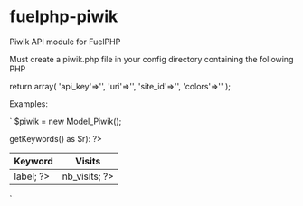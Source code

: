 fuelphp-piwik
=============

Piwik API module for FuelPHP

Must create a piwik.php file in your config directory containing the following PHP

return array(
	'api_key'=>'',
	'uri'=>'',
	'site_id'=>'',
	'colors'=>''
);

Examples:

`
$piwik = new Model_Piwik();
<img src="<?php echo $piwik->getImageSource('browsers','today','month'); ?>" alt="" title="" />


<table class="table">
	<thead>
		<tr><th>Keyword</th><th>Visits</th></tr>
	</thead>
	<tbody>
		<?php foreach($piwik->getKeywords() as $r): ?>
			<tr><td><?php echo $r->label; ?></td><td><?php echo $r->nb_visits; ?></td></tr>
		<?php endforeach; ?>
	</tbody>
</table>
`
